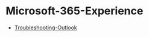 # Microsoft-365-Experience
- [Troubleshooting-Outlook](https://github.com/Jmtechh/Troubleshooting-Outlook)
